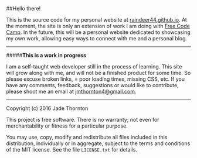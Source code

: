 ##Hello there!

This is the source code for my personal website at [raindeer44.github.io](raindeer44.github.io).
At the moment, the site is only an extension of work I am doing with [Free Code Camp](freecodecamp.com).
In the future, this will be a personal website dedicated to showcasing my
own work, allowing easy ways to connect with me and a personal blog.

---

#####**This is a work in progress**

I am a self-taught web developer still in the process of learning. This site
will grow along with me, and will not be a finished product for some time. So
please excuse broken links, = poor loading times, missing CSS, etc. If you have
any comments, feedback, suggestions or would like to contribute, please shoot
me an email at [jmthornton4@gmail.com](mailto:jmthornton4@gmail.com).

---

Copyright (c) 2016 Jade Thornton

This project is free software.  There is no warranty; not even for
merchantability or fitness for a particular purpose.

You may use, copy, modify and redistribute all files included in this
distribution, individually or in aggregate, subject to the terms and conditions
of the MIT license.  See the file `LICENSE.txt` for details.
